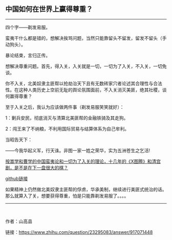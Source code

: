 
## 中国如何在世界上赢得尊重？

----

四个字——剃发易服。

蛮夷干什么都是错的，想解决挨骂问题，当然只能靠留头不留发，留发不留头（手动狗头）。

暴论结束，言归正传。

想解决尊重问题。首先，得入关，入关就是一切，一切为了入关，不入关，一切免谈。

你不入关，北美奴隶主匪帮以抢劫治天下且有无数砖家穴者论述其合理性与合法性。在这种人类历史上空前无耻的舆论氛围面前，不入关消灭美匪，绝其社稷，谈何赢得尊重？

至于入关之后，我认为应该做两件事（剃发易服笑笑就好）：

1：剿兵安民，彻底消灭与清算北美匪帮的金融铁骑及其走狗。

2：闯王来了不纳粮，不利用国际贸易与结算体系为自己牟利。

当昭告天下：

——今我华起义军，行天诛。非图一家一姓之荣华，实为五洲苍生之乞活!

[按嵩学和曹学的中国蛮夷论和一切为了入关的理论，十几年的《X图腾》和清宫剧，是不是在下一盘很大的棋？](https://www.zhihu.com/question/357897052/answer/911452747)

[github链接](https://github.com/Sh7ne/RuGuan/blob/master/%E5%85%B6%E4%BB%96%E4%BD%9C%E8%80%85/%E6%8C%89%E5%B5%A9%E5%AD%A6%E5%92%8C%E6%9B%B9%E5%AD%A6%E7%9A%84%E4%B8%AD%E5%9B%BD%E8%9B%AE%E5%A4%B7%E8%AE%BA%E5%92%8C%E4%B8%80%E5%88%87%E4%B8%BA%E4%BA%86%E5%85%A5%E5%85%B3%E7%9A%84%E7%90%86%E8%AE%BA%EF%BC%8C%E5%8D%81%E5%87%A0%E5%B9%B4%E7%9A%84%E3%80%8AX%E5%9B%BE%E8%85%BE%E3%80%8B%E5%92%8C%E6%B8%85%E5%AE%AB%E5%89%A7%EF%BC%8C%E6%98%AF%E4%B8%8D%E6%98%AF%E5%9C%A8%E4%B8%8B%E4%B8%80%E7%9B%98%E5%BE%88%E5%A4%A7%E7%9A%84%E6%A3%8B%EF%BC%9F--%20%E5%BD%B1%E6%AD%8C.md)

如果精神上仍然做北美奴隶主匪帮的俘虏，华承美制，继续进行美匪式统治的话。那么就算入了关，想要获得尊重，怕是只能靠剃发易服了。。。。

----

<br>

作者：山高县

链接：https://www.zhihu.com/question/23295083/answer/917071448
